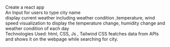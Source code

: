 Create a react app<br>
An Input for users to type city name<br>
display current weather including weather condition ,temperature, wind speed
visualization to display the temperature change, humidity change and weather
condition of each day<br>
Technologies Used: html, CSS, Js , Tailwind CSS featches data from APIs
and shows it on the webpage while searching for city.

